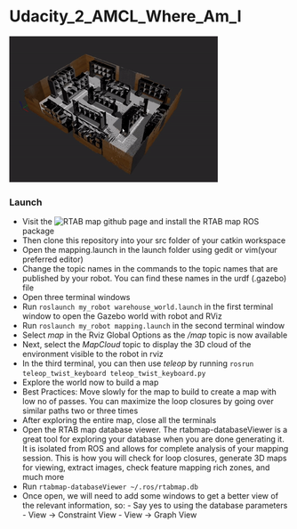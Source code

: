 # Udacity_2_AMCL_Where_Am_I

![Output](https://github.com/gonfreces/Udacity_Map_my_world/blob/master/ezgif.com-crop.gif)

### Launch

- Visit the ![RTAB map github page](https://github.com/introlab/rtabmap_ros) and install the RTAB map ROS package
- Then clone this repository into your src folder of your catkin workspace
- Open the mapping.launch in the launch folder using gedit or vim(your preferred editor)
- Change the topic names in the <arg> commands to the topic names that are published by your robot. You can find these names in the urdf (.gazebo) file
- Open three terminal windows
- Run `roslaunch my_robot warehouse_world.launch` in the first terminal window to open the Gazebo world with robot and RViz
- Run `roslaunch my_robot mapping.launch` in the second terminal window
- Select *map* in the Rviz Global Options as the */map* topic is now available
- Next, select the *MapCloud* topic to display the 3D cloud of the environment visible to the robot in rviz
- In the third terminal, you can then use *teleop* by running `rosrun teleop_twist_keyboard teleop_twist_keyboard.py`
- Explore the world now to build a map
- Best Practices: Move slowly for the map to build to create a map with low no of passes. You can maximize the loop closures by going over similar paths two or three times
 - After exploring the entire map, close all the terminals
 - Open the RTAB map database viewer. The rtabmap-databaseViewer is a great tool for exploring your database when you are done generating it. It is isolated from ROS and allows for complete analysis of your mapping session. This is how you will check for loop closures, generate 3D maps for viewing, extract images, check feature mapping rich zones, and much more
 - Run `rtabmap-databaseViewer ~/.ros/rtabmap.db` 
 - Once open, we will need to add some windows to get a better view of the relevant information, so:
        - Say yes to using the database parameters
        - View -> Constraint View
        - View -> Graph View 
